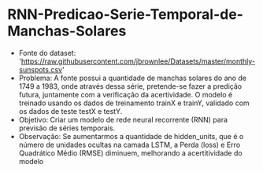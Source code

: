 # RNN-Predicao-Serie-Temporal-de-Manchas-Solares
- Fonte do dataset: 'https://raw.githubusercontent.com/jbrownlee/Datasets/master/monthly-sunspots.csv'
- Problema: A fonte possui a quantidade de manchas solares do ano de 1749 a 1983, onde através dessa série, pretende-se fazer a predição futura, juntamente com a verificação da acertividade. O modelo é treinado usando os dados de treinamento trainX e trainY, validado com os dados de teste testX e testY.
- Objetivo: Criar um modelo de rede neural recorrente (RNN) para previsão de séries temporais.
- Observação: Se aumentarmos a quantidade de hidden_units, que é o número de unidades ocultas na camada LSTM, a Perda (loss) e Erro Quadrático Médio (RMSE) diminuem, melhorando a acertitividade do modelo
